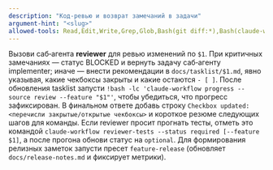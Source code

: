 ```yaml
---
description: "Код-ревью и возврат замечаний в задачи"
argument-hint: "<slug>"
allowed-tools: Read,Edit,Write,Grep,Glob,Bash(git diff:*),Bash(claude-workflow reviewer-tests:*),Bash(claude-workflow progress:*)
---
```

Вызови саб‑агента **reviewer** для ревью изменений по `$1`.
При критичных замечаниях — статус BLOCKED и вернуть задачу саб‑агенту implementer; иначе — внести рекомендации в `docs/tasklist/$1.md`, явно указывая, какие чекбоксы закрыты и какие остаются `- [ ]`.
После обновления tasklist запусти `!bash -lc 'claude-workflow progress --source review --feature "$1"'`, чтобы убедиться, что прогресс зафиксирован.
В финальном ответе добавь строку `Checkbox updated: <перечисли закрытые/открытые чекбоксы>` и короткое резюме следующих шагов для команды.
Если reviewer просит прогнать тесты, отметь это командой `claude-workflow reviewer-tests --status required [--feature $1]`, а после прогона обнови статус на `optional`.
Для формирования релизных заметок запусти пресет `feature-release` (обновляет `docs/release-notes.md` и фиксирует метрики).
